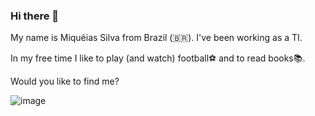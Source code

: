 ### Hi there 👋

My name is Miquéias Silva from Brazil (🇧🇷). I've been working as a TI.

In my free time I like to play (and watch) football⚽ and to read books📚.


Would you like to find me?

![image](https://github.com/https://www.linkedin.com/in/miqu%C3%A9ias-silva/)





<!--
**arielfelippi/arielfelippi** is a ✨ _special_ ✨ repository because its `README.md` (this file) appears on your GitHub profile.

Here are some ideas to get you started:
